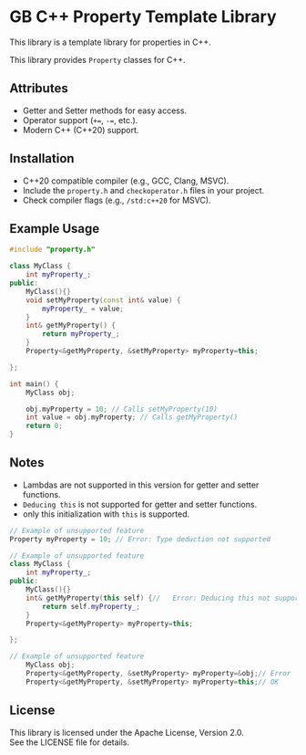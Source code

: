 
# GB C++ Property Template Library

This library is a template library for properties in C++.

This library provides `Property` classes for C++.

## Attributes

- Getter and Setter methods for easy access.
- Operator support (`+=`, `-=`, etc.).
- Modern C++ (C++20) support.

## Installation

- C++20 compatible compiler (e.g., GCC, Clang, MSVC).
- Include the `property.h` and `checkoperator.h` files in your project.
- Check compiler flags (e.g., `/std:c++20` for MSVC).

## Example Usage
```cpp
#include "property.h"

class MyClass {
	int myProperty_;
public:
	MyClass(){}
	void setMyProperty(const int& value) {
		myProperty_ = value;
	}
	int& getMyProperty() {
		return myProperty_;
	}
	Property<&getMyProperty, &setMyProperty> myProperty=this;

};

int main() {
	MyClass obj;

	obj.myProperty = 10; // Calls setMyProperty(10)
	int value = obj.myProperty; // Calls getMyProperty()
	return 0;
}
```

## Notes

- Lambdas are not supported in this version for getter and setter functions.
- `Deducing this` is not supported for getter and setter functions.
- only this initialization with `this` is supported.

```cpp
// Example of unsupported feature
Property myProperty = 10; // Error: Type deduction not supported
```

```cpp
// Example of unsupported feature
class MyClass {
	int myProperty_;
public:
	MyClass(){}
	int& getMyProperty(this self) {//	Error: Deducing this not supported
		return self.myProperty_;
	}
	Property<&getMyProperty> myProperty=this;

};

```


```cpp
// Example of unsupported feature
	MyClass obj;
	Property<&getMyProperty, &setMyProperty> myProperty=&obj;// Error
	Property<&getMyProperty, &setMyProperty> myProperty=this;//	OK
```


## License

This library is licensed under the Apache License, Version 2.0.  
See the LICENSE file for details.


